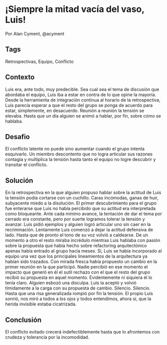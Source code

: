 ¡Siempre la mitad vacía del vaso, Luis!
====

Por Alan Cyment, @acyment

Tags
----
Retrospectivas, Equipo, Conflicto

Contexto
------
Luis era, ante todo, muy predecible. Sea cual sea el tema de discusión que abordaba el equipo, Luis iba a estar en contra de lo que opine la mayoría. Desde la herramienta de integración continua al horario de la retrospectiva, Luis parecía esperar a que el resto del grupo se ponga de acuerdo para estar, simplemente, en desacuerdo. Reunión a reunión la tensión se elevaba. Hasta que un día alguien se animó a hablar, por fin, sobre cómo se hablaba.

Desafio
-----
El conflicto latente no puede sino aumentar cuando el grupo intenta esquivarlo. Un miembro descontento que no logra articular sus razones contagia y multiplica la tensión hasta tanto el equipo no logre descubrir y transitar el conflicto.

Solución
-----
En la retrospectiva en la que alguien propuso hablar sobre la actitud de Luis la tensión podía cortarse con un cuchillo. Caras incómodas, ganas de huir, subyacente miedo a la disolución. El primer descubrimiento para el grupo fue enterarse que Luis no había percibido que su actitud era interpretada como bloqueante. Ante cada mínimo avance, la tentación de dar el tema por cerrado era constante, pero por suerte logramos tolerar la tensión y avanzar.
Luis pidió ejemplos y alguien logró articular uno sin caer en la recriminación. Lentamente Luis comenzó a dejar la actitud defensiva de lado. Hasta que de pronto el tono de su voz volvió a caldearse. De un momento a otro el resto miraba incrédulo mientras Luis hablaba con pasión sobre la propuesta que había hecho sobre refactoring arquitectónico apenas había entrado al grupo hacía meses. Sí, Luis se había incorporado al equipo una vez que los principales lineamientos de la arquitectura ya habían sido trazados. Con mirada fresca había propuesto un cambio en la primer reunión en la que participó. Nadie percibió en ese momento el impacto que generó en él el sutil rechazo con el que el resto del grupo recibió su propuesta en aquel momento. Evidentemente ni siquiera él lo tenía claro.
Alguien esbozó una disculpa. Luis la aceptó y volvió tímidamente a la carga con su propuesta de cambio. Silencio. Silencio. Hasta que una risa generalizada rompió por fin la tensión. El propio Luis sonrió, nos miró a todos a los ojos y todos entendimos, ahora sí, que la herida invisible estaba cicatrizada.

Conclusión
-----
El conflicto evitado crecerá indefectiblemente hasta que lo afrontemos con crudeza y tolerancia por la incomodidad.
